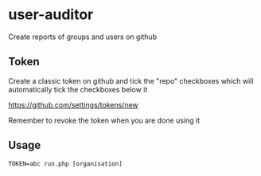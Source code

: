 # user-auditor

Create reports of groups and users on github

## Token

Create a classic token on github and tick the "repo" checkboxes which will automatically tick the checkboxes below it

https://github.com/settings/tokens/new

Remember to revoke the token when you are done using it

## Usage

`TOKEN=abc run.php [organisation]`
